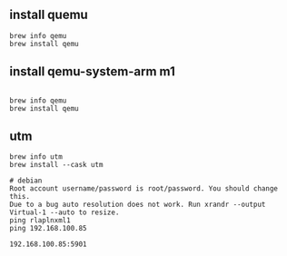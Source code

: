 ## install quemu
```
brew info qemu
brew install qemu

```

## install qemu-system-arm m1
```

brew info qemu
brew install qemu

```

## utm
```
brew info utm
brew install --cask utm

# debian
Root account username/password is root/password. You should change this.
Due to a bug auto resolution does not work. Run xrandr --output Virtual-1 --auto to resize.
ping rlaplnxml1
ping 192.168.100.85

192.168.100.85:5901
```
